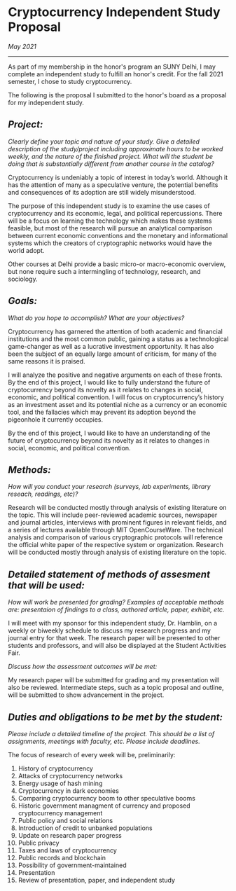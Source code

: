# Cryptocurrency Independent Study Proposal
*May 2021*

---

As part of my membership in the honor's program an SUNY Delhi, I may complete an independent study to fulfill an honor's credit. For the fall 2021 semester, I chose to study cryptocurrency.

The following is the proposal I submitted to the honor's board as a proposal for my independent study.

## *Project:*

*Clearly define your topic and nature of your study. Give a detailed description of the study/project including approximate hours to be worked weekly, and the nature of the finished project. What will the student be doing that is substantially different from another course in the catalog?*

Cryptocurrency is undeniably a topic of interest in today’s world. Although it has the attention of many as a speculative venture, the potential benefits and consequences of its adoption are still widely misunderstood.

The purpose of this independent study is to examine the use cases of cryptocurrency and its economic, legal, and political repercussions. There will be a focus on learning the technology which makes these systems feasible, but most of the research will pursue an analytical comparison between current economic conventions and the monetary and informational systems which the creators of cryptographic networks would have the world adopt.

Other courses at Delhi provide a basic micro-or macro-economic overview, but none require such a intermingling of technology, research, and sociology.

## *Goals:*

*What do you hope to accomplish? What are your objectives?*

Cryptocurrency has garnered the attention of both academic and financial institutions and the most common public, gaining a status as a technological game-changer as well as a lucrative investment opportunity. It has also been the subject of an equally large amount of criticism, for many of the same reasons it is praised. 

I will analyze the positive and negative arguments on each of these fronts. By the end of this project, I would like to fully understand the future of cryptocurrency beyond its novelty as it relates to changes in social, economic, and political convention. I will focus on cryptocurrency’s history as an investment asset and its potential niche as a currency or an economic tool, and the fallacies which may prevent its adoption beyond the pigeonhole it currently occupies.

By the end of this project, I would like to have an understanding of the future of cryptocurrency beyond its novelty as it relates to changes in social, economic, and political convention.

## *Methods:*

*How will you conduct your research (surveys, lab experiments, library reseach, readings, etc)?*

Research will be conducted mostly through analysis of existing literature on the topic. This will include peer-reviewed academic sources, newspaper and journal articles, interviews with prominent figures in relevant fields, and a series of lectures available through MIT OpenCourseWare. The technical analysis and comparison of various cryptographic protocols will reference the official white paper of the respective system or organization. Research will be conducted mostly through analysis of existing literature on the topic.

## *Detailed statement of methods of assesment that will be used:*

*How will work be presented for grading? Examples of acceptable methods are: presentaion of findings to a class, authored article, paper, exhibit, etc.*

I will meet with my sponsor for this independent study, Dr. Hamblin, on a weekly or biweekly schedule to discuss my research progress and my journal entry for that week. The research paper will be presented to other students and professors, and will also be displayed at the Student Activities Fair.

*Discuss how the assessment outcomes will be met:*

My research paper will be submitted for grading and my presentation will also be reviewed. Intermediate steps, such as a topic proposal and outline, will be submitted to show advancement in the project.

## *Duties and obligations to be met by the student:*

*Please include a detailed timeline of the project. This should be a list of assignments, meetings with faculty, etc. Please include deadlines.*

The focus of research of every week will be, preliminarily:
1. History of cryptocurrency
2. Attacks of cryptocurrency networks
3. Energy usage of hash mining
4. Cryptocurrency in dark economies
5. Comparing cryptocurrency boom to other speculative booms
6. Historic government managment of currency and proposed cryptocurrency management
7. Public policy and social relations
8. Introduction of credit to unbanked populations
9. Update on research paper progress
10. Public privacy
11. Taxes and laws of cryptocurrency
12. Public records and blockchain
13. Possibility of government-maintained
14. Presentation
15. Review of presentation, paper, and independent study
